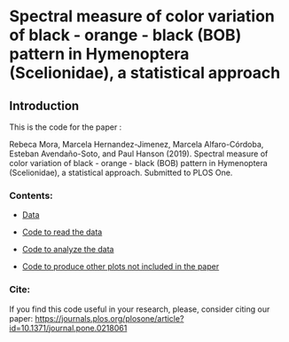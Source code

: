 # Spectral measure of color variation of black - orange - black (BOB) pattern in Hymenoptera (Scelionidae), a statistical approach

## Introduction

This is the code for the paper :

Rebeca Mora, Marcela Hernandez-Jimenez, Marcela Alfaro-Córdoba, Esteban Avendaño-Soto, and Paul Hanson (2019). Spectral measure of color variation of black - orange - black (BOB) pattern in Hymenoptera (Scelionidae), a statistical approach. Submitted to PLOS One.

### Contents:

* [Data](https://github.com/malfaro2/Mora_et_al/tree/master/Datos_April)

* [Code to read the data](https://github.com/malfaro2/Mora_et_al/blob/master/01_read_data.R)

* [Code to analyze the data](https://github.com/malfaro2/Mora_et_al/blob/master/02_code_analysis.R)

* [Code to produce other plots not included in the paper](https://github.com/malfaro2/Mora_et_al/blob/master/03_code_extraplots.R)

### Cite:

If you find this code useful in your research, please, consider citing our paper: https://journals.plos.org/plosone/article?id=10.1371/journal.pone.0218061
